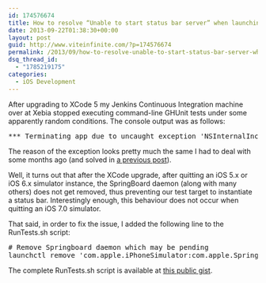 ```yaml
---
id: 174576674
title: How to resolve “Unable to start status bar server” when launching GHUnit Tests from command line after upgrading to XCode 5
date: 2013-09-22T01:38:30+00:00
layout: post
guid: http://www.viteinfinite.com/?p=174576674
permalink: /2013/09/how-to-resolve-unable-to-start-status-bar-server-when-launching-ghunit-tests-from-command-line-after-upgrading-to-xcode-5/
dsq_thread_id:
  - "1785219175"
categories:
  - iOS Development
---
```


After upgrading to XCode 5 my Jenkins Continuous Integration machine over at Xebia stopped executing command-line GHUnit tests under some apparently random conditions. The console output was as follows:

<!--more-->

<pre class="lang:sh decode:true">*** Terminating app due to uncaught exception 'NSInternalInconsistencyException', reason: 'Unable to start status bar server. Failed to check into com.apple.UIKit.statusbarserver: unknown error code'</pre>

The reason of the exception looks pretty much the same I had to deal with some months ago (and solved in [a previous post](http://www.viteinfinite.com/2013/05/how-to-resolve-unable-to-start-status-bar-server-failed-to-check-into-com-apple-uikit-statusbarserver-unknown-error-code-exception/ "How to resolve “Unable to start status bar server. Failed to check into com.apple.UIKit.statusbarserver: unknown error code” exception")).

Well, it turns out that after the XCode upgrade, after quitting an iOS 5.x or iOS 6.x simulator instance, the SpringBoard daemon (along with many others) does not get removed, thus preventing our test target to instantiate a status bar. Interestingly enough, this behaviour does not occur when quitting an iOS 7.0 simulator.

That said, in order to fix the issue, I added the following line to the RunTests.sh script:

<pre class="lang:sh decode:true"># Remove Springboard daemon which may be pending
launchctl remove 'com.apple.iPhoneSimulator:com.apple.SpringBoard' &&gt; /dev/null</pre>

The complete RunTests.sh script is available at [this public gist](https://gist.github.com/viteinfinite/6655857).